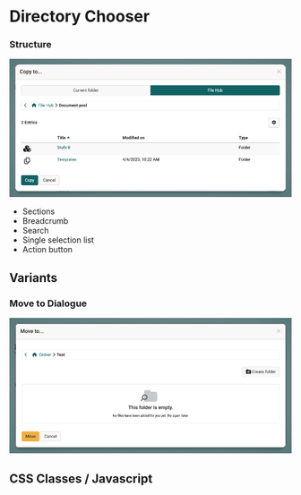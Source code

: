 # Directory Chooser

### Structure

![directory choose](assets/directorychooser_copyto-dialog.png)

* Sections
* Breadcrumb
* Search
* Single selection list
* Action button

## Variants

### Move to Dialogue

![directory choose](assets/directorychooser_moveto-dialog.png)

## CSS Classes / Javascript

